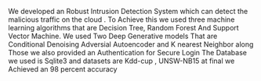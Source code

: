 We developed an Robust Intrusion Detection System which can detect the malicious traffic on the cloud .
To Achieve this we used three machine learning algorithms that are Decision Tree, Random Forest And Support Vector Machine.
We used Two Deep Generative models That are Conditional Denoising Adversial Autoencoder and K nearest Neighbor
along Those we also provided an Authentication for Secure Login 
The Database we used is Sqlite3 and datasets are Kdd-cup , UNSW-NB15
at final we Achieved an 98 percent accuracy
